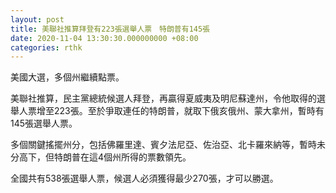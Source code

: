 ```yaml
---
layout: post
title: 美聯社推算拜登有223張選舉人票　特朗普有145張
date: 2020-11-04 13:30:30.000000000 +08:00
categories: rthk
---
```


美國大選，多個州繼續點票。

美聯社推算，民主黨總統候選人拜登，再贏得夏威夷及明尼蘇達州，令他取得的選舉人票增至223張。至於爭取連任的特朗普，就取下俄亥俄州、蒙大拿州，暫時有145張選舉人票。

多個關鍵搖擺州分，包括佛羅里達、賓夕法尼亞、佐治亞、北卡羅來納等，暫時未分高下，但特朗普在這4個州所得的票數領先。

全國共有538張選舉人票，候選人必須獲得最少270張，才可以勝選。
